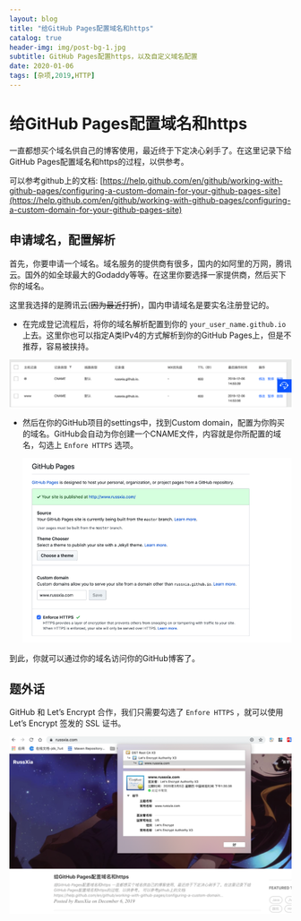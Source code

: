 ```yaml
---
layout: blog
title: "给GitHub Pages配置域名和https"
catalog: true
header-img: img/post-bg-1.jpg
subtitle: GitHub Pages配置https，以及自定义域名配置
date: 2020-01-06
tags: [杂项,2019,HTTP]
---
```


# 给GitHub Pages配置域名和https

一直都想买个域名供自己的博客使用，最近终于下定决心剁手了。在这里记录下给GitHub Pages配置域名和https的过程，以供参考。

可以参考github上的文档: [https://help.github.com/en/github/working-with-github-pages/configuring-a-custom-domain-for-your-github-pages-site](https://help.github.com/en/github/working-with-github-pages/configuring-a-custom-domain-for-your-github-pages-site)



## 申请域名，配置解析

首先，你要申请一个域名。域名服务的提供商有很多，国内的如阿里的万网，腾讯云。国外的如全球最大的Godaddy等等。在这里你要选择一家提供商，然后买下你的域名。

这里我选择的是腾讯云(<del>因为最近打折</del>)，国内申请域名是要实名注册登记的。

+ 在完成登记流程后，将你的域名解析配置到你的 `your_user_name.github.io` 上去。这里你也可以指定A类IPv4的方式解析到你的GitHub Pages上，但是不推荐，容易被挟持。

![image-20191206145549136](https://raw.githubusercontent.com/RussXia/RussXia.github.io/master/_pic/domain_cloud_setting.png)

+ 然后在你的GitHub项目的settings中，找到Custom domain，配置为你购买的域名。GitHub会自动为你创建一个CNAME文件，内容就是你所配置的域名，勾选上 `Enfore HTTPS` 选项。

  ![image-20191206145943688](https://raw.githubusercontent.com/RussXia/RussXia.github.io/master/_pic/domain_github_setting.png)

到此，你就可以通过你的域名访问你的GitHub博客了。

## 题外话

GitHub 和 Let’s Encrypt 合作，我们只需要勾选了 `Enfore HTTPS` ，就可以使用 Let’s Encrypt 签发的 SSL 证书。

![image-20191206150559273](https://raw.githubusercontent.com/RussXia/RussXia.github.io/master/_pic/domain_https_setting.png)